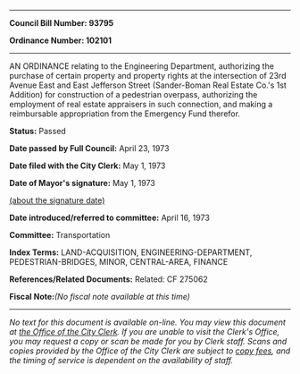 

********

**Council Bill Number: 93795**
   
**Ordinance Number: 102101**
********

 AN ORDINANCE relating to the Engineering Department, authorizing the purchase of certain property and property rights at the intersection of 23rd Avenue East and East Jefferson Street (Sander-Boman Real Estate Co.'s 1st Addition) for construction of a pedestrian overpass, authorizing the employment of real estate appraisers in such connection, and making a reimbursable appropriation from the Emergency Fund therefor.

**Status:** Passed
   
**Date passed by Full Council:** April 23, 1973
   
**Date filed with the City Clerk:** May 1, 1973
   
**Date of Mayor's signature:** May 1, 1973
   
[(about the signature date)](/~public/approvaldate.htm)
   
   
   
**Date introduced/referred to committee:** April 16, 1973
   
**Committee:** Transportation
   
   
**Index Terms:** LAND-ACQUISITION, ENGINEERING-DEPARTMENT, PEDESTRIAN-BRIDGES, MINOR, CENTRAL-AREA, FINANCE

**References/Related Documents:** Related: CF 275062

**Fiscal Note:**_(No fiscal note available at this time)_
********

_No text for this document is available on-line. You may view this document at [the Office of the City Clerk](http://www.seattle.gov/leg/clerk/contactUs.htm). If you are unable to visit the Clerk's Office, you may request a copy or scan be made for you by Clerk staff. Scans and copies provided by the Office of the City Clerk are subject to [copy fees](http://clerk.seattle.gov/~public/clerkfees.htm), and the timing of service is dependent on the availability of staff._

